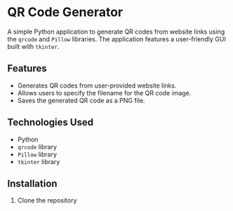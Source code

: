 # QR Code Generator

A simple Python application to generate QR codes from website links using the `qrcode` and `Pillow` libraries. The application features a user-friendly GUI built with `tkinter`.

## Features

- Generates QR codes from user-provided website links.
- Allows users to specify the filename for the QR code image.
- Saves the generated QR code as a PNG file.

## Technologies Used

- Python
- `qrcode` library
- `Pillow` library
- `tkinter` library

## Installation

1. Clone the repository
